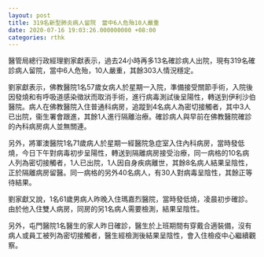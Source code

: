 ```yaml
---
layout: post
title: 319名新型肺炎病人留院　當中6人危殆10人嚴重
date: 2020-07-16 19:03:26.000000000 +08:00
categories: rthk
---
```


醫管局總行政經理劉家獻表示，過去24小時再多13名確診病人出院，現有319名確診病人留院，當中6人危殆，10人嚴重，其餘303人情況穩定。

劉家獻表示，佛教醫院1名57歲女病人於星期一入院，準備接受關節手術，入院後因發燒和有呼吸道感染徵狀而取消手術，進行病毒測試後呈陽性，轉送到伊利沙伯醫院。病人在佛教醫院入住普通科病房，追蹤到4名病人為密切接觸者，其中3人已出院，衞生署會跟進，其餘1人進行隔離治療。確診病人與早前在佛教醫院確診的內科病房病人並無關連。

另外，將軍澳醫院1名71歲病人於星期一經醫院急症室入住內科病房，當時發低燒，今日下午對病毒初步呈陽性，轉送到隔離病房接受治療，同一病格的10名病人列為密切接觸者，1人已出院，1人因自身疾病離世，其餘8名病人結果呈陰性，正於隔離病房留醫。同一病格的另外40名病人，有30人對病毒呈陰性，其餘正等待結果。

劉家獻又說，1名61歲男病人昨晚入住瑪嘉烈醫院，當時發低燒，凌晨初步確診。由於他入住雙人病房，同房的另1名病人需要檢測，結果呈陰性。

另外，屯門醫院1名醫生的家人昨日確診，醫生於上班期間有穿戴合適裝備，沒有病人或員工被列為密切接觸者，醫生經檢測後結果呈陰性，會入住檢疫中心繼續觀察。
